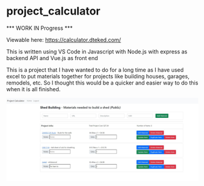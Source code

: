 # project_calculator

*** WORK IN Progress ***

Viewable here: https://calculator.dteked.com/

This is written using VS Code in Javascript with Node.js with express as backend API and Vue.js as front end

This is a project that I have wanted to do for a long time as I have used excel to put materials together for projects like building houses, garages, remodels, etc. So I thought this would be a quicker and easier way to do this when it is all finished.

![Screenshot](https://github.com/zaynemayfield/project_calculator/blob/master/screenshot.jpg)
